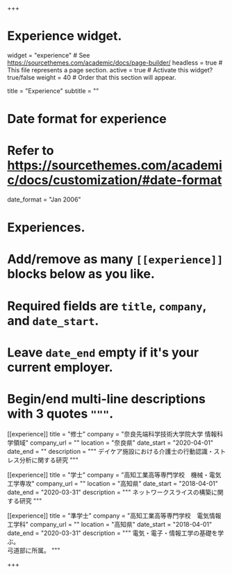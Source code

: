 +++
# Experience widget.
widget = "experience"  # See https://sourcethemes.com/academic/docs/page-builder/
headless = true  # This file represents a page section.
active = true  # Activate this widget? true/false
weight = 40  # Order that this section will appear.

title = "Experience"
subtitle = ""

# Date format for experience
#   Refer to https://sourcethemes.com/academic/docs/customization/#date-format
date_format = "Jan 2006"

# Experiences.
#   Add/remove as many `[[experience]]` blocks below as you like.
#   Required fields are `title`, `company`, and `date_start`.
#   Leave `date_end` empty if it's your current employer.
#   Begin/end multi-line descriptions with 3 quotes `"""`.
[[experience]]
  title = "修士"
  company = "奈良先端科学技術大学院大学 情報科学領域"
  company_url = ""
  location = "奈良県"
  date_start = "2020-04-01"
  date_end = ""
  description = """
  デイケア施設における介護士の行動認識・ストレス分析に関する研究
  """


[[experience]]
  title = "学士"
  company = "高知工業高等専門学校　機械・電気工学専攻"
  company_url = ""
  location = "高知県"
  date_start = "2018-04-01"
  date_end = "2020-03-31"
  description = """
  ネットワークスライスの構築に関する研究
  """

[[experience]]
  title = "準学士"
  company = "高知工業高等専門学校　電気情報工学科"
  company_url = ""
  location = "高知県"
  date_start = "2018-04-01"
  date_end = "2020-03-31"
  description = """
  電気・電子・情報工学の基礎を学ぶ。  
  弓道部に所属。
  """


+++
